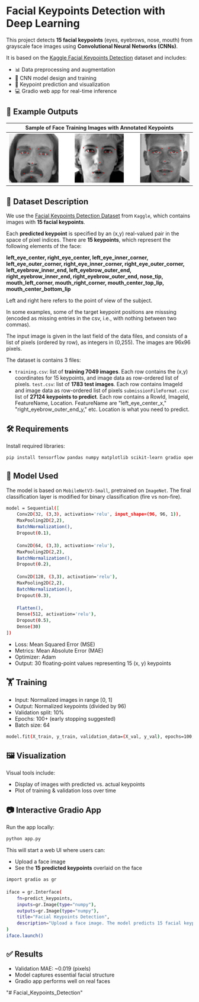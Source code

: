 # Facial Keypoints Detection with Deep Learning

This project detects **15 facial keypoints** (eyes, eyebrows, nose, mouth) from grayscale face images using **Convolutional Neural Networks (CNNs)**.

It is based on the [Kaggle Facial Keypoints Detection](https://www.kaggle.com/competitions/facial-keypoints-detection/data) dataset and includes:

- 📊 Data preprocessing and augmentation
- 🧠 CNN model design and training
- 🧪 Keypoint prediction and visualization
- 💻 Gradio web app for real-time inference


## 📸 Example Outputs

| Sample of Face Training Images with Annotated Keypoints   |
| --------------------------------------------------------- |
| ![facial_keypoints_example](facial_keypoints_example.jpg) |



## 📂 Dataset Description

We use the [Facial Keypoints Detection Dataset](https://www.kaggle.com/competitions/facial-keypoints-detection/data) from `Kaggle`, which contains images with **15 facial keypoints**.

Each **predicted keypoint** is specified by an (x,y) real-valued pair in the space of pixel indices. There are **15 keypoints**, which represent the following elements of the face:

**left_eye_center, right_eye_center, left_eye_inner_corner, left_eye_outer_corner, right_eye_inner_corner, right_eye_outer_corner, left_eyebrow_inner_end, left_eyebrow_outer_end, right_eyebrow_inner_end, right_eyebrow_outer_end, nose_tip, mouth_left_corner, mouth_right_corner, mouth_center_top_lip, mouth_center_bottom_lip**

Left and right here refers to the point of view of the subject.

In some examples, some of the target keypoint positions are misssing (encoded as missing entries in the csv, i.e., with nothing between two commas).

The input image is given in the last field of the data files, and consists of a list of pixels (ordered by row), as integers in (0,255). The images are 96x96 pixels.

The dataset is contains 3 files:
- `training.csv`: list of **training 7049 images**. Each row contains the (x,y) coordinates for 15 keypoints, and image data as row-ordered list of pixels.
`test.csv`: list of **1783 test images**. Each row contains ImageId and image data as row-ordered list of pixels
`submissionFileFormat.csv`: list of **27124 keypoints to predict**. Each row contains a RowId, ImageId, FeatureName, Location. FeatureName are "left_eye_center_x," "right_eyebrow_outer_end_y," etc. Location is what you need to predict. 


## 🛠️ Requirements

Install required libraries:
```bash
pip install tensorflow pandas numpy matplotlib scikit-learn gradio opencv-python
```


## 🧠 Model Used

The model is based on `MobileNetV3-Small`, pretrained on `ImageNet`. The final classification layer is modified for binary classification (fire vs non-fire).
```bash
model = Sequential([
    Conv2D(32, (3,3), activation='relu', input_shape=(96, 96, 1)),
    MaxPooling2D(2,2),
    BatchNormalization(),
    Dropout(0.1),

    Conv2D(64, (3,3), activation='relu'),
    MaxPooling2D(2,2),
    BatchNormalization(),
    Dropout(0.2),

    Conv2D(128, (3,3), activation='relu'),
    MaxPooling2D(2,2),
    BatchNormalization(),
    Dropout(0.3),

    Flatten(),
    Dense(512, activation='relu'),
    Dropout(0.5),
    Dense(30)
])
```
- Loss: Mean Squared Error (MSE)
- Metrics: Mean Absolute Error (MAE)
- Optimizer: Adam
- Output: 30 floating-point values representing 15 (x, y) keypoints


## 🏋️ Training

- Input: Normalized images in range [0, 1]
- Output: Normalized keypoints (divided by 96)
- Validation split: 10%
- Epochs: 100+ (early stopping suggested)
- Batch size: 64
```bash
model.fit(X_train, y_train, validation_data=(X_val, y_val), epochs=100, batch_size=64)
```


## 🖼️ Visualization

Visual tools include:
- Display of images with predicted vs. actual keypoints
- Plot of training & validation loss over time


## 📷 Interactive Gradio App

Run the app locally:
```bash
python app.py
```
This will start a web UI where users can:
- Upload a face image
- See the **15 predicted keypoints** overlaid on the face

```bash
import gradio as gr

iface = gr.Interface(
    fn=predict_keypoints,
    inputs=gr.Image(type="numpy"),
    outputs=gr.Image(type="numpy"),
    title="Facial Keypoints Detection",
    description="Upload a face image. The model predicts 15 facial keypoints."
)
iface.launch()
```


## ✅ Results

- Validation MAE: ~0.019 (pixels)
- Model captures essential facial structure
- Gradio app performs well on real faces

"# Facial_Keypoints_Detection" 
